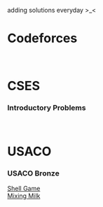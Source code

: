 adding solutions everyday >_<
  
# Codeforces

 
<br />
  
# CSES

### Introductory Problems

<br />
  
# USACO  

### USACO Bronze  

[Shell Game](https://github.com/ameywtf/cp/blob/main/usaco/bronze/1%20-%20Shell%20Game/ShellGame.cpp)  
[Mixing Milk](https://github.com/ameywtf/cp/blob/usaco/bronze/2%20-%20Mixing%20Milk/MixingMilk.cpp)  


<br />
